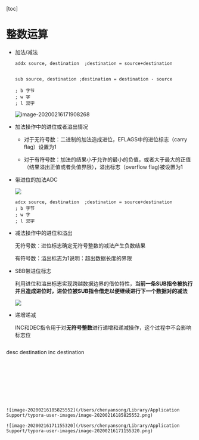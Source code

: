 [toc]



# 整数运算

* 加法/减法

  ```assembly
  addx source, destination  ;destination = source+destination
  
  
  sub source, destination ;destination = destination - source 
  
  ; b 字节
  ; w 字
  ; l 双字
  ```

  ![image-20200216171908268](/Users/chenyansong/Documents/note/images/linux/assemly/image-20200216171908268.png)

* 加法操作中的进位或者溢出情况

  * 对于无符号数：二进制的加法造成进位，EFLAGS中的进位标志（carry flag）设置为1

  * 对于有符号数：加法的结果小于允许的最小的负值，或者大于最大的正值（结果溢出正值或者负值界限），溢出标志（overflow flag)被设置为1

* 带进位的加法ADC

  ![](/Users/chenyansong/Documents/note/images/linux/assemly/image-20200216174303783.png)

  ```assembly
  adcx source, destination  ;destination = source+destination
  ; b 字节
  ; w 字
  ; l 双字
  ```

* 减法操作中的进位和溢出

  无符号数：进位标志确定无符号整数的减法产生负数结果

  有符号数：溢出标志为1说明：超出数据长度的界限

* SBB带进位标志

  利用进位和溢出标志实现跨越数据边界的借位特性，**当前一条SUB指令被执行并且造成进位时，进位位被SUB指令借走以便继续进行下一个数据对的减法**

  ![](/Users/chenyansong/Documents/note/images/linux/assemly/image-20200216182755315.png)

  

* 递增递减

  INC和DEC指令用于对**无符号整数**进行递增和递减操作，这个过程中不会影响标志位

  ```shell
desc destination
  inc destination
  ```
  
  
  
  
  
  
  
  

![image-20200216185825552](/Users/chenyansong/Library/Application Support/typora-user-images/image-20200216185825552.png)

![image-20200216171155320](/Users/chenyansong/Library/Application Support/typora-user-images/image-20200216171155320.png)